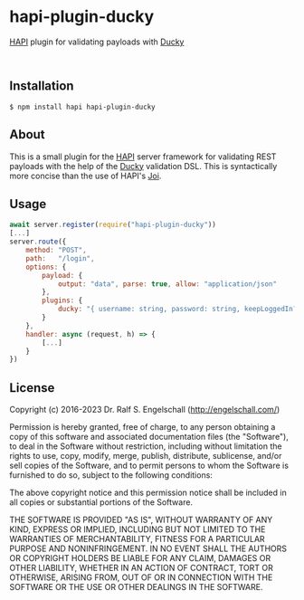 
hapi-plugin-ducky
=================

[HAPI](http://hapijs.com/) plugin for validating payloads with [Ducky](http://duckyjs.com/)

<p/>
<img src="https://nodei.co/npm/hapi-plugin-ducky.png?downloads=true&stars=true" alt=""/>

<p/>
<img src="https://david-dm.org/rse/hapi-plugin-ducky.png" alt=""/>

Installation
------------

```shell
$ npm install hapi hapi-plugin-ducky
```

About
-----

This is a small plugin for the [HAPI](http://hapijs.com/) server
framework for validating REST payloads with the help of the
[Ducky](http://duckyjs.com/) validation DSL. This is syntactically more
concise than the use of HAPI's [Joi](https://github.com/hapijs/joi).

Usage
-----

```js
await server.register(require("hapi-plugin-ducky"))
[...]
server.route({
    method: "POST",
    path:   "/login",
    options: {
        payload: {
            output: "data", parse: true, allow: "application/json"
        },
        plugins: {
            ducky: "{ username: string, password: string, keepLoggedIn?: boolean }"
        }
    },
    handler: async (request, h) => {
        [...]
    }
})
```

License
-------

Copyright (c) 2016-2023 Dr. Ralf S. Engelschall (http://engelschall.com/)

Permission is hereby granted, free of charge, to any person obtaining
a copy of this software and associated documentation files (the
"Software"), to deal in the Software without restriction, including
without limitation the rights to use, copy, modify, merge, publish,
distribute, sublicense, and/or sell copies of the Software, and to
permit persons to whom the Software is furnished to do so, subject to
the following conditions:

The above copyright notice and this permission notice shall be included
in all copies or substantial portions of the Software.

THE SOFTWARE IS PROVIDED "AS IS", WITHOUT WARRANTY OF ANY KIND,
EXPRESS OR IMPLIED, INCLUDING BUT NOT LIMITED TO THE WARRANTIES OF
MERCHANTABILITY, FITNESS FOR A PARTICULAR PURPOSE AND NONINFRINGEMENT.
IN NO EVENT SHALL THE AUTHORS OR COPYRIGHT HOLDERS BE LIABLE FOR ANY
CLAIM, DAMAGES OR OTHER LIABILITY, WHETHER IN AN ACTION OF CONTRACT,
TORT OR OTHERWISE, ARISING FROM, OUT OF OR IN CONNECTION WITH THE
SOFTWARE OR THE USE OR OTHER DEALINGS IN THE SOFTWARE.


